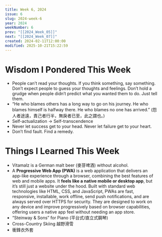 ```yaml
---
title: Week 6, 2024
issue: 6
slug: 2024-week-6
year: 2024
weekNumber: 6
prev: "[[2024_Week_05]]"
next: "[[2024_Week_07]]"
created: 2024-02-11T12:00:00
modified: 2025-10-21T15:22:59
---
```


# Wisdom I Pondered This Week

* People can’t read your thoughts. If you think something, say something. Don’t expect people to guess your thoughts and feelings. Don’t hold a grudge when people didn’t predict what you wanted them to do. Just tell them.
* “He who blames others has a long way to go on his journey. He who blames himself is halfway there. He who blames no one has arrived.” (怨人者途遠，責己者行半，無戾者已至，此之謂也。)
* Self-actualization → Self-transcendence
* Never let success get to your head. Never let failure get to your heart.
* Don’t find fault. Find a remedy.

# Things I Learned This Week

* Vitamalz is a German malt beer (麥芽啤酒) without alcohol.
* A **Progressive Web App (PWA)** is a web application that delivers an app-like experience through a browser, combining the best features of web and mobile apps. It **feels like a native mobile or desktop app**, but it’s still just a website under the hood. Built with standard web technologies like HTML, CSS, and JavaScript, PWAs are fast, responsive, installable, work offline, send push notifications, and are always served over HTTPS for security. They are designed to work on any device and improve progressively based on browser capabilities, offering users a native app feel without needing an app store.
* “Steinway \& Sons” for Piano (平台式/直立式鋼琴)
* Cross-Country Skiing 越野滑雪
* 衝鋒衣外套
